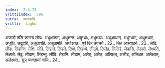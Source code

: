 ```yaml
---
index:  7.3.72
vrittiindex:  595
sutra:  क्सस्याचि
vritti:  laghu 
---
```


अजादौ तङि क्सस्य लोपः. अधुक्षाताम्. अधुक्षन्त. अदुग्धाः, अधुक्षथाः. अधुक्षाथाम्. अधुग्ध्वम्, अधुक्षध्वम्. अधुक्षि. अदुह्वहि, अधुक्षावहि. अधुक्षामहि. अधोक्ष्यत.. एवं दिह उपचये.. 22.. लिह आस्वादने.. 23.. लेढि. लीढः. लिहन्ति. लेक्षि. लीढे. लिहाते. लिहते. लिक्षे. लिहाथे. लीढ्वे. लिलेह, लिलिहे. लेढासि, लेढासे. लेक्ष्यति, लेक्ष्यते. लेढु. लीढाम्. लिहन्तु. लीढि. लेहानि. लीढाम्. अलेट्, अलेड्. अलिक्षत्, अलीढ, अलिक्षत. अलेक्ष्यत्, अलेक्ष्यत.. ब्रूञ् व्यक्तायां वाचि.. 24..

